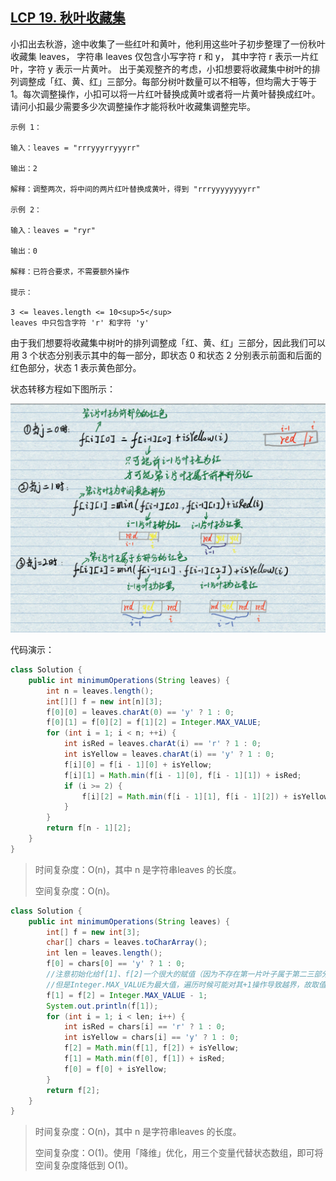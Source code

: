## [LCP 19. 秋叶收藏集](https://leetcode-cn.com/problems/UlBDOe/)

小扣出去秋游，途中收集了一些红叶和黄叶，他利用这些叶子初步整理了一份秋叶收藏集 leaves， 字符串 leaves 仅包含小写字符 r 和 y， 其中字符 r 表示一片红叶，字符 y 表示一片黄叶。
出于美观整齐的考虑，小扣想要将收藏集中树叶的排列调整成「红、黄、红」三部分。每部分树叶数量可以不相等，但均需大于等于 1。每次调整操作，小扣可以将一片红叶替换成黄叶或者将一片黄叶替换成红叶。请问小扣最少需要多少次调整操作才能将秋叶收藏集调整完毕。

```
示例 1：

输入：leaves = "rrryyyrryyyrr"

输出：2

解释：调整两次，将中间的两片红叶替换成黄叶，得到 "rrryyyyyyyyrr"

示例 2：

输入：leaves = "ryr"

输出：0

解释：已符合要求，不需要额外操作

提示：

3 <= leaves.length <= 10<sup>5</sup>
leaves 中只包含字符 'r' 和字符 'y'
```



由于我们想要将收藏集中树叶的排列调整成「红、黄、红」三部分，因此我们可以用 3 个状态分别表示其中的每一部分，即状态 0 和状态 2 分别表示前面和后面的红色部分，状态 1 表示黄色部分。

状态转移方程如下图所示：

![image-20201004000328674](image/image-20201004000328674.png)

代码演示：

```java
class Solution {
    public int minimumOperations(String leaves) {
        int n = leaves.length();
        int[][] f = new int[n][3];
        f[0][0] = leaves.charAt(0) == 'y' ? 1 : 0;
        f[0][1] = f[0][2] = f[1][2] = Integer.MAX_VALUE;
        for (int i = 1; i < n; ++i) {
            int isRed = leaves.charAt(i) == 'r' ? 1 : 0;
            int isYellow = leaves.charAt(i) == 'y' ? 1 : 0;
            f[i][0] = f[i - 1][0] + isYellow;
            f[i][1] = Math.min(f[i - 1][0], f[i - 1][1]) + isRed;
            if (i >= 2) {
                f[i][2] = Math.min(f[i - 1][1], f[i - 1][2]) + isYellow;
            }
        }
        return f[n - 1][2];
    }
}
```

> 时间复杂度：O(n)，其中 n 是字符串leaves 的长度。
>
> 空间复杂度：O(n)。



```java
class Solution {
    public int minimumOperations(String leaves) {
        int[] f = new int[3];
        char[] chars = leaves.toCharArray();
        int len = leaves.length();
        f[0] = chars[0] == 'y' ? 1 : 0;
        //注意初始化给f[1]、f[2]一个很大的赋值（因为不存在第一片叶子属于第二三部分）
        //但是Integer.MAX_VALUE为最大值，遍历时候可能对其+1操作导致越界，故取值为Integer.MAX_VALUE - 1
        f[1] = f[2] = Integer.MAX_VALUE - 1;
        System.out.println(f[1]);
        for (int i = 1; i < len; i++) {
            int isRed = chars[i] == 'r' ? 1 : 0;
            int isYellow = chars[i] == 'y' ? 1 : 0;
            f[2] = Math.min(f[1], f[2]) + isYellow;
            f[1] = Math.min(f[0], f[1]) + isRed;
            f[0] = f[0] + isYellow;
        }
        return f[2];
    }
}
```

> 时间复杂度：O(n)，其中 n 是字符串leaves 的长度。
>
> 空间复杂度：O(1)。使用「降维」优化，用三个变量代替状态数组，即可将空间复杂度降低到 O(1)。

